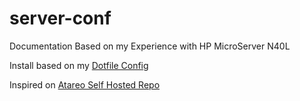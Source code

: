 # server-conf
Documentation Based on my Experience with HP MicroServer N40L

Install based on my [Dotfile Config](https://github.com/DeathGabox/Dotfiles)

Inspired on [Atareo Self Hosted Repo](https://github.com/atareao/self-hosted)
